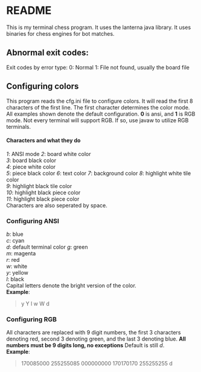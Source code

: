 # README
This is my terminal chess program. It uses the lanterna java library.
It uses binaries for chess engines for bot matches.


## Abnormal exit codes:
Exit codes by error type:
0: Normal
1: File not found, usually the board file

## Configuring colors
This program reads the cfg.ini file to configure colors.
It will read the first 8 characters of the first line.
The first character determines the color mode.   All examples shown denote the default configuration.
**0** is ansi, and **1** is RGB mode. Not every terminal will support RGB. If so, use javaw to utilize RGB terminals.

#### Characters and what they do
*1*: ANSI mode
*2*: board white color  
*3*: board black color  
*4*: piece white color  
*5*: piece black color
*6*: text color
*7*: background color
*8*: highlight white tile color  
*9*: highlight black tile color  
*10*: highlight black piece color  
*11*: highlight black piece color  
Characters are also seperated by space.

### Configuring ANSI
*b*: blue  
*c*: cyan  
*d*: default terminal color
*g*: green  
*m*: magenta  
*r*: red  
*w*: white  
*y*: yellow  
*l*: black  
Capital letters denote the bright version of the color.  
**Example**:  
> y Y l w W d 

### Configuring RGB
All characters are replaced with 9 digit numbers, 
the first 3 characters denoting red,
second 3 denoting green,
and the last 3 denoting blue.
**All numbers must be 9 digits long, no exceptions**
Default is still *d*.  
**Example**:  
> 170085000 255255085 000000000 170170170 255255255 d  